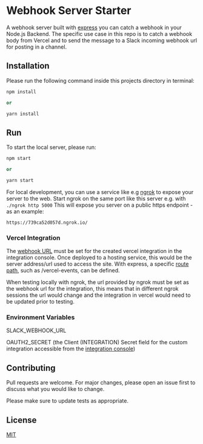 # Webhook Server Starter

A webhook server built with [express](https://www.npmjs.com/package/express) you can catch a webhook in your Node.js Backend. The specific use case in this repo is to catch a webhook body from Vercel and to send the message to a Slack incoming webhook url for posting in a channel.

## Installation

Please run the following command inside this projects directory in terminal:

```python
npm install

or

yarn install
```

## Run

To start the local server, please run:

```python
npm start

or

yarn start
```

For local development, you can use a service like e.g [ngrok](https://ngrok.com/) to expose your server to the web. Start ngrok on the same port like this server e.g. with `./ngrok http 5000` This will expose you server on a public https endpoint - as an example:

`https://739ca52d057d.ngrok.io/`

### Vercel Integration

The [webhook URL](https://vercel.com/docs/integrations/create-integration#webhook-url) must be set for the created vercel integration in the integration console. Once deployed to a hosting service, this would be the server address/url used to access the site. With express, a specific [route path](https://expressjs.com/en/guide/routing.html#route-paths), such as /vercel-events, can be defined.

When testing locally with ngrok, the url provided by ngrok must be set as the webhook url for the integration, this means that in different ngrok sessions the url would change and the integration in vercel would need to be updated prior to testing.

### Environment Variables

SLACK_WEBHOOK_URL

OAUTH2_SECRET (the Client (INTEGRATION) Secret field for the custom integration accessible from the [integration console](https://vercel.com/dashboard/integrations/console))

## Contributing

Pull requests are welcome. For major changes, please open an issue first to discuss what you would like to change.

Please make sure to update tests as appropriate.

## License

[MIT](https://choosealicense.com/licenses/mit/)
